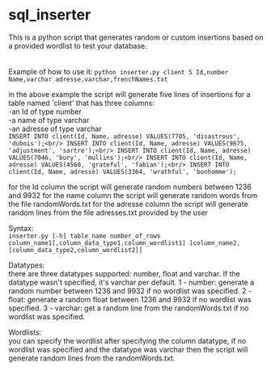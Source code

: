 # sql_inserter
This is a python script that generates random or custom insertions 
based on a provided wordlist to test your database.
<br/><br/><br/>
Example of how to use it:
`python inserter.py client 5 Id,number Name,varchar adresse,varchar,frenchNames.txt`

in the above example the script will generate five lines of insertions for a table named 'client' that has three columns: <br>
-an Id of type number<br/>
-a name of type varchar<br/>
-an adresse of type varchar<br/>
`INSERT INTO client(Id, Name, adresse) VALUES(7705, 'disastrous', 'dubois');<br/>
INSERT INTO client(Id, Name, adresse) VALUES(9875, 'adjustment', 'sartre');<br/>
INSERT INTO client(Id, Name, adresse) VALUES(7046, 'bury', 'mullins');<br/>
INSERT INTO client(Id, Name, adresse) VALUES(4560, 'grateful', 'fabian');<br/>
INSERT INTO client(Id, Name, adresse) VALUES(3364, 'wrathful', 'bonhomme');`

for the Id column the script will generate random numbers between 1236 and 9932 
for the name column the script will generate random words from the file randomWords.txt
for the adresse column the script will generate random lines from the file adresses.txt provided by the user

Syntax:
<br/>
`inserter.py [-h] table_name number_of_rows column_name1[,column_data_type1,column_wordlist1] [column_name2,[column_data_type2,column_wordlist2]]`

Datatypes:
<br/>
there are three datatypes supported: number, float and varchar. If the datatype wasn't specified, it's varchar per default.
1 - number: generate a random number between 1236 and 9932 if no wordlist was specified.
2 - float: generate a random float between 1236 and 9932 if no wordlist was specified.
3 - varchar: get a random line from the randomWords.txt if no wordlist was specified.

Wordlists:
<br/>
you can specify the wordlist after specifying the column datatype, if no wordlist was specified and the datatype was varchar then the script will generate random lines from the randomWords.txt.

